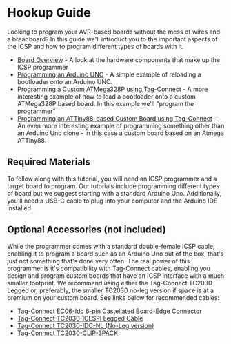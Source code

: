 # Hookup Guide

Looking to program your AVR-based boards without the mess of wires and a breadboard?  In this guide we'll introduct you to the important aspects of the ICSP and how to program different types of boards with it.

- [Board Overview](/Board-Overview.md) - A look at the hardware components that make up the ICSP programmer
- [Programming an Arduino UNO](/Programming-an-Arduino-Uno.md) - A simple example of reloading a bootloader onto an Arduino UNO.
- [Programming a Custom ATMega328P using Tag-Connect](/Programming-a-Custom-ATMega328P.md) - A more interesting example of how to load a bootloader onto a custom ATMega328P based board.  In this example we'll "program the programmer"
- [Programming an ATTiny88-based Custom Board using Tag-Connect](/Programming-a-Custom-ATMega328P.md) - An even more interesting example of programming something other than an Arduino Uno clone - in this case a custom board based on an Atmega ATTiny88.


## Required Materials

To follow along with this tutorial, you will need an ICSP programmer and a target board to program.  Our tutorials include programming different types of board but we suggest starting with a standard Arduino Uno.  Additionally, you'll need a USB-C cable to plug into your computer and the Arduino IDE installed.

## Optional Accessories (not included)

While the programmer comes with a standard double-female ICSP cable, enabling it to program a board such as an Arduino Uno out of the box, that's just not something that's done very often.  The real power of this programmer is it's compatibility with Tag-Connect cables, enabling you design and program custom boards that have an ICSP interface with a much smaller footprint.  We recommend using either the Tag-Connect TC2030 Legged or, preferably, the smaller TC2030 no-leg version if space is at a premium on your custom board.  See links below for recommended cables:

- [Tag-Connect EC06-Idc 6-pin Castellated Board-Edge Connector](https://www.tag-connect.com/product/ec-06-pcb-edge-connector)
- [Tag-Connect TC2030-ICESPI Legged Cable](https://www.tag-connect.com/product/tc2030-icespi-legged-cable-for-use-with-atmel-ice?attribute_orientation=LEMTA+-+Ribbon+Connector+reversed+for+Atmel-ICE)
- [Tag-Connect TC2030-IDC-NL (No-Leg version)](https://www.tag-connect.com/product/tc2030-idc-nl)
- [Tag-Connect TC2030-CLIP-3PACK](https://www.tag-connect.com/product/tc2030-retaining-clip-board-3-pack)


